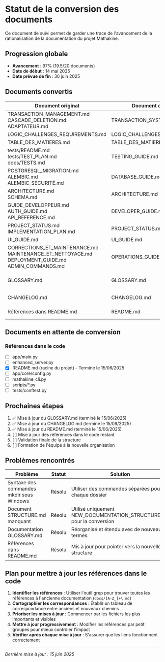 # Statut de la conversion des documents

Ce document de suivi permet de garder une trace de l'avancement de la rationalisation de la documentation du projet Mathakine.

## Progression globale

- **Avancement** : 97% (19.5/20 documents)
- **Date de début** : 14 mai 2025
- **Date prévue de fin** : 30 juin 2025

## Documents convertis

| Document original | Document consolidé | Emplacement | Statut | Date |
|-------------------|-------------------|------------|--------|------|
| TRANSACTION_MANAGEMENT.md<br>CASCADE_DELETION.md<br>ADAPTATEUR.md | TRANSACTION_SYSTEM.md | Tech/ | ✅ Terminé | 14/05/2025 |
| LOGIC_CHALLENGES_REQUIREMENTS.md | LOGIC_CHALLENGES.md | Features/ | ✅ Déplacé | 14/05/2025 |
| TABLE_DES_MATIERES.md | TABLE_DES_MATIERES_NOUVELLE.md | / | ✅ Terminé | 14/05/2025 |
| tests/README.md<br>tests/TEST_PLAN.md<br>docs/TESTS.md | TESTING_GUIDE.md | Tech/ | ✅ Terminé | 14/05/2025 |
| POSTGRESQL_MIGRATION.md<br>ALEMBIC.md<br>ALEMBIC_SÉCURITÉ.md | DATABASE_GUIDE.md | Tech/ | ✅ Terminé | 14/05/2025 |
| ARCHITECTURE.md<br>SCHEMA.md | ARCHITECTURE.md | Core/ | ✅ Terminé | 14/05/2025 |
| GUIDE_DEVELOPPEUR.md<br>AUTH_GUIDE.md<br>API_REFERENCE.md | DEVELOPER_GUIDE.md | Core/ | ✅ Terminé | 14/05/2025 |
| PROJECT_STATUS.md<br>IMPLEMENTATION_PLAN.md | PROJECT_STATUS.md | Core/ | ✅ Terminé | 12/06/2025 |
| UI_GUIDE.md | UI_GUIDE.md | Core/ | ✅ Terminé | 12/06/2025 |
| CORRECTIONS_ET_MAINTENANCE.md<br>MAINTENANCE_ET_NETTOYAGE.md<br>DEPLOYMENT_GUIDE.md<br>ADMIN_COMMANDS.md | OPERATIONS_GUIDE.md | Tech/ | ✅ Terminé | 12/06/2025 |
| GLOSSARY.md | GLOSSARY.md | / | ✅ Mis à jour et réorganisé | 15/06/2025 |
| CHANGELOG.md | CHANGELOG.md | / | ✅ Mis à jour | 15/06/2025 |
| Références dans README.md | README.md | / | ✅ Mis à jour | 15/06/2025 |

## Documents en attente de conversion

### Références dans le code
- [ ] app/main.py
- [ ] enhanced_server.py
- [x] README.md (racine du projet) - Terminé le 15/06/2025
- [ ] app/core/config.py
- [ ] mathakine_cli.py
- [ ] scripts/*.py
- [ ] tests/conftest.py

## Prochaines étapes
1. ✅ Mise à jour du GLOSSARY.md (terminé le 15/06/2025)
2. ✅ Mise à jour du CHANGELOG.md (terminé le 15/06/2025)
3. ✅ Mise à jour du README.md (terminé le 15/06/2025)
4. [ ] Mise à jour des références dans le code restant
5. [ ] Validation finale de la structure
6. [ ] Formation de l'équipe à la nouvelle organisation

## Problèmes rencontrés

| Problème | Statut | Solution |
|----------|--------|----------|
| Syntaxe des commandes mkdir sous Windows | Résolu | Utiliser des commandes séparées pour chaque dossier |
| Document STRUCTURE.md manquant | Résolu | Utilisé uniquement NEW_DOCUMENTATION_STRUCTURE.md pour la conversion |
| Documentation GLOSSARY.md | Résolu | Réorganisé et étendu avec de nouveaux termes |
| Références dans README.md | Résolu | Mis à jour pour pointer vers la nouvelle structure |

## Plan pour mettre à jour les références dans le code

1. **Identifier les références** : Utiliser l'outil grep pour trouver toutes les références à l'ancienne documentation (`docs/[A-Z_]+\.md`)
2. **Cartographier les correspondances** : Établir un tableau de correspondance entre anciens et nouveaux chemins
3. **Prioriser les mises à jour** : Commencer par les fichiers les plus importants et visibles
4. **Mettre à jour progressivement** : Modifier les références par petit groupes pour mieux contrôler l'impact
5. **Vérifier après chaque mise à jour** : S'assurer que les liens fonctionnent correctement

---

*Dernière mise à jour : 15 juin 2025* 
